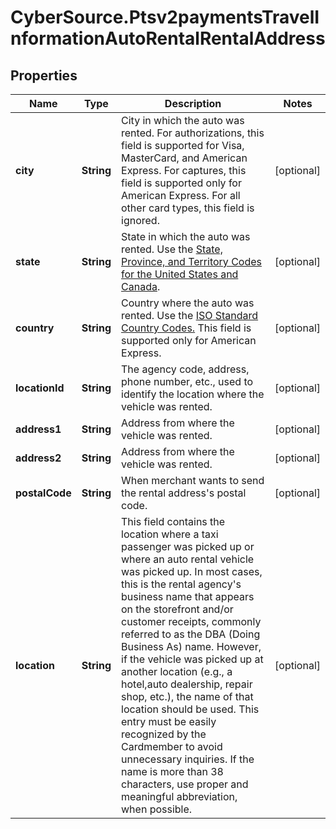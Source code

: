 # CyberSource.Ptsv2paymentsTravelInformationAutoRentalRentalAddress

## Properties
Name | Type | Description | Notes
------------ | ------------- | ------------- | -------------
**city** | **String** | City in which the auto was rented.  For authorizations, this field is supported for Visa, MasterCard, and American Express.  For captures, this field is supported only for American Express.  For all other card types, this field is ignored.  | [optional] 
**state** | **String** | State in which the auto was rented. Use the [State, Province, and Territory Codes for the United States and Canada](https://developer.cybersource.com/library/documentation/sbc/quickref/states_and_provinces.pdf).  | [optional] 
**country** | **String** | Country where the auto was rented. Use the [ISO Standard Country Codes.](https://developer.cybersource.com/library/documentation/sbc/quickref/countries_alpha_list.pdf) This field is supported only for American Express.  | [optional] 
**locationId** | **String** | The agency code, address, phone number, etc., used to identify the location where the vehicle was rented.  | [optional] 
**address1** | **String** | Address from where the vehicle was rented.  | [optional] 
**address2** | **String** | Address from where the vehicle was rented.  | [optional] 
**postalCode** | **String** | When merchant wants to send the rental address's postal code.  | [optional] 
**location** | **String** | This field contains the location where a taxi passenger was picked up or where an auto rental vehicle was picked up. In most cases, this is the rental agency's business name that appears on the storefront and/or customer receipts, commonly referred to as the DBA (Doing Business As) name. However, if the vehicle was picked up at another location (e.g., a hotel,auto dealership, repair shop, etc.), the name of that location should be used. This entry must be easily recognized by the Cardmember to avoid unnecessary inquiries. If the name is more than 38  characters, use proper and meaningful abbreviation, when possible.  | [optional] 


